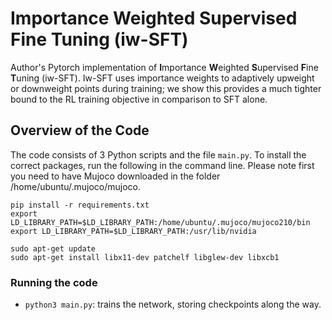 # Importance Weighted Supervised Fine Tuning (iw-SFT)

Author's Pytorch implementation of **I**mportance **W**eighted **S**upervised **F**ine **T**uning (iw-SFT). Iw-SFT uses importance weights to adaptively upweight or downweight points during training; we show this provides a much tighter bound to the RL training objective in comparison to SFT alone.


## Overview of the Code
The code consists of 3 Python scripts and the file `main.py`. To install the correct packages, run the following in the command line. Please note first you need to have Mujoco downloaded in the folder /home/ubuntu/.mujoco/mujoco.
~~~
pip install -r requirements.txt
export LD_LIBRARY_PATH=$LD_LIBRARY_PATH:/home/ubuntu/.mujoco/mujoco210/bin
export LD_LIBRARY_PATH=$LD_LIBRARY_PATH:/usr/lib/nvidia

sudo apt-get update
sudo apt-get install libx11-dev patchelf libglew-dev libxcb1
~~~


### Running the code
- `python3 main.py`: trains the network, storing checkpoints along the way.
```

